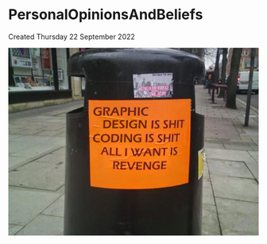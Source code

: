 # PersonalOpinionsAndBeliefs
Created Thursday 22 September 2022

![](./PersonalOpinionsAndBeliefs/f39001.png)

